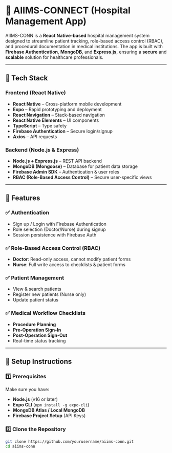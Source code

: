 # 🏥 AIIMS-CONNECT (Hospital Management App)

AIIMS-CONN is a **React Native-based** hospital management system designed to streamline patient tracking, role-based access control (RBAC), and procedural documentation in medical institutions. The app is built with **Firebase Authentication**, **MongoDB**, and **Express.js**, ensuring a **secure** and **scalable** solution for healthcare professionals.

---

## 🚀 Tech Stack

### **Frontend (React Native)**
- **React Native** – Cross-platform mobile development
- **Expo** – Rapid prototyping and deployment
- **React Navigation** – Stack-based navigation
- **React Native Elements** – UI components
- **TypeScript** – Type safety
- **Firebase Authentication** – Secure login/signup
- **Axios** – API requests

### **Backend (Node.js & Express)**
- **Node.js + Express.js** – REST API backend
- **MongoDB (Mongoose)** – Database for patient data storage
- **Firebase Admin SDK** – Authentication & user roles
- **RBAC (Role-Based Access Control)** – Secure user-specific views

---

## 📌 Features
### ✅ **Authentication**
- Sign up / Login with Firebase Authentication
- Role selection (Doctor/Nurse) during signup
- Session persistence with Firebase Auth

### ✅ **Role-Based Access Control (RBAC)**
- **Doctor**: Read-only access, cannot modify patient forms  
- **Nurse**: Full write access to checklists & patient forms  

### ✅ **Patient Management**
- View & search patients
- Register new patients (Nurse only)
- Update patient status

### ✅ **Medical Workflow Checklists**
- **Procedure Planning**
- **Pre-Operation Sign-In**
- **Post-Operation Sign-Out**
- Real-time status tracking

---

## 🔧 Setup Instructions

### **1️⃣ Prerequisites**
Make sure you have:
- **Node.js** (v16 or later)
- **Expo CLI** (`npm install -g expo-cli`)
- **MongoDB Atlas / Local MongoDB**
- **Firebase Project Setup** (API Keys)

### **2️⃣ Clone the Repository**
```sh
git clone https://github.com/yourusername/aiims-conn.git
cd aiims-conn

